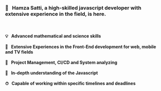 <h3 align="left">
  👋&nbsp;&nbsp;&nbsp;Hamza Satti, a high-skilled javascript developer with extensive experience in the field, is here.
</h3>
<br />

<h4 align="left">
  💡&nbsp;&nbsp;&nbsp;Advanced mathematical and science skills
  <br />
  <br />
  🥷&nbsp;&nbsp;&nbsp;Extensive Experiences in the Front-End development for web, mobile and TV fields
  <br />
  <br />
  🎩&nbsp;&nbsp;&nbsp;Project Management, CI/CD and System analyzing
  <br />
  <br />
  🔬&nbsp;&nbsp;&nbsp;In-depth understanding of the Javascript
  <br />
  <br />
  ⏱&nbsp;&nbsp;&nbsp;Capable of working within specific timelines and deadlines
</h4>
